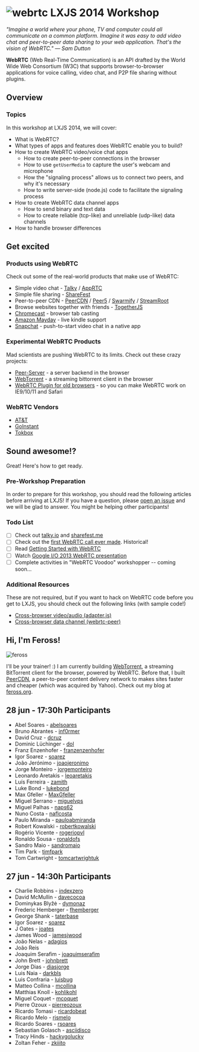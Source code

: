 # ![webrtc](http://www.webrtc.org/_/rsrc/1318870658554/config/customLogo.gif?revision=8) LXJS 2014 Workshop

*"Imagine a world where your phone, TV and computer could all communicate on a common platform. Imagine it was easy to add video chat and peer-to-peer data sharing to your web application. That's the vision of WebRTC." — Sam Dutton*

**WebRTC** (Web Real-Time Communication) is an API drafted by the World Wide Web Consortium (W3C) that supports browser-to-browser applications for voice calling, video chat, and P2P file sharing without plugins.

## Overview

### Topics

In this workshop at LXJS 2014, we will cover:

- What is WebRTC?
- What types of apps and features does WebRTC enable you to build?
- How to create WebRTC video/voice chat apps
  - How to create peer-to-peer connections in the browser
  - How to use `getUserMedia` to capture the user's webcam and microphone
  - How the "signaling process" allows us to connect two peers, and why it's necessary
  - How to write server-side (node.js) code to facilitate the signaling process
- How to create WebRTC data channel apps
  - How to send binary and text data
  - How to create reliable (tcp-like) and unreliable (udp-like) data channels
- How to handle browser differences

## Get excited

### Products using WebRTC

Check out some of the real-world products that make use of WebRTC:

- Simple video chat - [Talky](http://talky.io/) / [AppRTC](https://apprtc.appspot.com/)
- Simple file sharing - [ShareFest](http://sharefest.me)
- Peer-to-peer CDN - [PeerCDN](http://peercdn.com) / [Peer5](http://peer5.com) / [Swarmify](http://swarmify.com/) / [StreamRoot](http://www.streamroot.io/)
- Browse websites together with friends - [TogetherJS](https://togetherjs.com/)
- [Chromecast](http://www.webrtcworld.com/topics/from-the-experts/articles/347900-chromecast-webrtc.htm) - browser tab casting
- [Amazon Mayday](http://webrtchacks.com/mayday-trace/) - live kindle support
- [Snapchat](http://www.webrtcworld.com/topics/webrtc-world/articles/378013-wheelings-dealings-snapchat-acquires-webrtc-company-addlive.htm) - push-to-start video chat in a native app

### Experimental WebRTC Products

Mad scientists are pushing WebRTC to its limits. Check out these crazy projects:

- [Peer-Server](http://www.peer-server.com/) - a server backend in the browser
- [WebTorrent](http://webtorrent.io) - a streaming bittorrent client in the browser
- [WebRTC Plugin for old browsers](https://temasys.atlassian.net/wiki/display/TWPP/WebRTC+Plugins) - so you can make WebRTC work on IE9/10/11 and Safari

### WebRTC Vendors

- [AT&T](https://js.att.io/)
- [GoInstant](https://developers.goinstant.com/v1/widgets/audio_and_video/index.html)
- [Tokbox](http://tokbox.com/opentok/intro/)


## Sound awesome!?

Great! Here's how to get ready.

### Pre-Workshop Preparation

In order to prepare for this workshop, you should read the following articles before arriving at LXJS! If you have a question, please [open an issue](https://github.com/LXJS/training-webrtc/issues) and we will be glad to answer. You might be helping other participants!

### Todo List

- [ ] Check out [talky.io](https://talky.io/) and [sharefest.me](https://www.sharefest.me/)
- [ ] Check out the [first WebRTC call ever made](https://www.youtube.com/watch?v=MsAWR_rJ5n8). Historical!
- [ ] Read [Getting Started with WebRTC](http://www.html5rocks.com/en/tutorials/webrtc/basics/)
- [ ] Watch [Google I/O 2013 WebRTC presentation](https://www.youtube.com/watch?v=p2HzZkd2A40)
- [ ] Complete activities in "WebRTC Voodoo" workshopper -- coming soon...

### Additional Resources

These are not required, but if you want to hack on WebRTC code before you get to LXJS, you should check out the following links (with sample code!)

- [Cross-browser video/audio (adapter.js)](https://code.google.com/p/webrtc/source/browse/trunk/samples/js/base/adapter.js?r=3905)
- [Cross-browser data channel (webrtc-peer)](https://github.com/quartzjer/webrtc-peer/)

## Hi, I'm Feross!

![feross](https://avatars3.githubusercontent.com/u/121766?s=300)

I'll be your trainer! :) I am currently building [WebTorrent](http://webtorrent.io), a streaming BitTorrent client for the browser, powered by WebRTC. Before that, I built [PeerCDN](https://peercdn.com/), a peer-to-peer content delivery network to makes sites faster and cheaper (which was acquired by Yahoo). Check out my blog at [feross.org](http://feross.org).

## 28 jun - 17:30h Participants

- Abel Soares - [abelsoares](https://github.com/abelsoares)
- Bruno Abrantes - [inf0rmer](https://github.com/inf0rmer)
- David Cruz - [dcruz](https://github.com/dcruz)
- Dominic Lüchinger - [dol](https://github.com/dol)
- Franz Enzenhofer - [franzenzenhofer](https://github.com/franzenzenhofer)
- Igor Soarez - [soarez](https://github.com/soarez)
- João Jerónimo - [joaojeronimo](https://github.com/joaojeronimo)
- Jorge Monteiro - [jorgemonteiro](https://github.com/jorgemonteiro)
- Leonardo Aretakis - [leoaretakis](https://github.com/leoaretakis)
- Luís Ferreira - [zamith](https://github.com/zamith)
- Luke Bond - [lukebond](https://github.com/lukebond)
- Max Gfeller - [MaxGfeller](https://github.com/MaxGfeller)
- Miguel Serrano - [miguelvps](https://github.com/miguelvps)
- Miguel Palhas - [naps62](https://github.com/naps62)
- Nuno Costa - [naflcosta](https://github.com/naflcosta)
- Paulo Miranda - [pauloabmiranda](https://github.com/pauloabmiranda)
- Robert Kowalski - [robertkowalski](https://github.com/robertkowalski)
- Rogério Vicente - [rogeriopvl](https://github.com/rogeriopvl)
- Ronaldo Sousa - [ronaldofs](https://github.com/ronaldofs)
- Sandro Maio - [sandromaio](https://github.com/sandromaio)
- Tim Park - [timfpark](https://github.com/timfpark)
- Tom Cartwright - [tomcartwrightuk](https://github.com/tomcartwrightuk)

## 27 jun - 14:30h Participants

- Charlie Robbins - [indexzero](https://github.com/indexzero)
- David McMullin - [davecocoa](https://github.com/davecocoa)
- Dominykas Blyžė - [dymonaz](https://github.com/dymonaz)
- Frederic Hemberger - [fhemberger](https://github.com/fhemberger)
- George Shank - [taterbase](https://github.com/taterbase)
- Igor Soarez - [soarez](https://github.com/soarez)
- J Oates - [joates](https://github.com/joates)
- James Wood - [jamesjwood](https://github.com/jamesjwood)
- João Nelas - [adagios](https://github.com/adagios)
- João Reis
- Joaquim Serafim - [joaquimserafim](https://github.com/joaquimserafim)
- John Brett - [johnbrett](https://github.com/johnbrett)
- Jorge Dias - [diasjorge](https://github.com/diasjorge)
- Luis Naia - [darkbls](https://github.com/darkbls)
- Luis Confraria - [luisbug](https://github.com/luisbug)
- Matteo Collina - [mcollina](https://github.com/mcollina)
- Matthias Knoll - [kohlikohl](https://github.com/kohlikohl)
- Miguel Coquet - [mcoquet](https://github.com/mcoquet)
- Pierre Ozoux - [pierreozoux](https://github.com/pierreozoux)
- Ricardo Tomasi - [ricardobeat](https://github.com/ricardobeat)
- Ricardo Melo - [rjsmelo](https://github.com/rjsmelo)
- Ricardo Soares - [rsoares](https://github.com/rsoares)
- Sebastian Golasch - [asciidisco](https://github.com/asciidisco)
- Tracy Hinds - [hackygolucky](https://github.com/hackygolucky)
- Zoltan Feher - [zkiiito](https://github.com/zkiiito)
